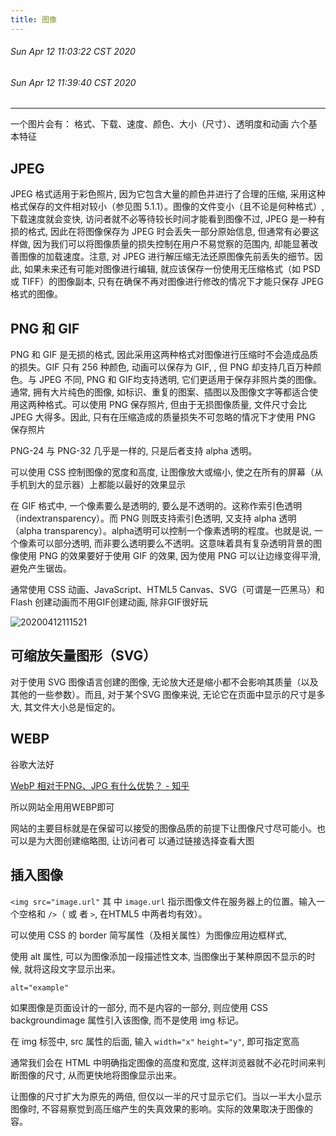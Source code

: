 ```yaml
---
title: 图像
---
```


###### Sun Apr 12 11:03:22 CST 2020
###### Sun Apr 12 11:39:40 CST 2020

***

一个图片会有： 格式、下载、速度、颜色、大小（尺寸）、透明度和动画 六个基本特征

## JPEG

JPEG 格式适用于彩色照片, 因为它包含大量的颜色并进行了合理的压缩, 采用这种格式保存的文件相对较小（参见图 5.1.1）。图像的文件变小（且不论是何种格式）, 下载速度就会变快, 访问者就不必等待较长时间才能看到图像不过, JPEG 是一种有损的格式, 因此在将图像保存为 JPEG 时会丢失一部分原始信息, 但通常有必要这样做, 因为我们可以将图像质量的损失控制在用户不易觉察的范围内, 却能显著改善图像的加载速度。注意, 对 JPEG 进行解压缩无法还原图像先前丢失的细节。因此, 如果未来还有可能对图像进行编辑, 就应该保存一份使用无压缩格式（如 PSD 或 TIFF）的图像副本, 只有在确保不再对图像进行修改的情况下才能只保存 JPEG 格式的图像。

## PNG 和 GIF

PNG 和 GIF 是无损的格式, 因此采用这两种格式对图像进行压缩时不会造成品质的损失。GIF 只有 256 种颜色, 动画可以保存为 GIF, , 但 PNG 却支持几百万种颜色。与 JPEG 不同, PNG 和 GIF均支持透明, 它们更适用于保存非照片类的图像。通常, 拥有大片纯色的图像, 如标识、重复的图案、插图以及图像文字等都适合使用这两种格式。可以使用 PNG 保存照片, 但由于无损图像质量, 文件尺寸会比 JPEG 大得多。因此, 只有在压缩造成的质量损失不可忽略的情况下才使用 PNG 保存照片


PNG-24 与 PNG-32 几乎是一样的, 只是后者支持 alpha 透明。

可以使用 CSS 控制图像的宽度和高度, 让图像放大或缩小, 使之在所有的屏幕（从手机到大的显示器）上都能以最好的效果显示

在 GIF 格式中, 一个像素要么是透明的, 要么是不透明的。这称作索引色透明（indextransparency）。而 PNG 则既支持索引色透明, 又支持 alpha 透明（alpha transparency）。alpha透明可以控制一个像素透明的程度。也就是说, 一个像素可以部分透明, 而非要么透明要么不透明。这意味着具有复杂透明背景的图像使用 PNG 的效果要好于使用 GIF 的效果, 因为使用 PNG 可以让边缘变得平滑, 避免产生锯齿。

通常使用 CSS 动画、JavaScript、HTML5 Canvas、SVG（可谓是一匹黑马）和Flash 创建动画而不用GIF创建动画, 除非GIF很好玩

![20200412111521](https://raw.githubusercontent.com/fengwei2002/Pictures_02/master/img/20200412111521.png)

## 可缩放矢量图形（SVG）

对于使用 SVG 图像语言创建的图像, 无论放大还是缩小都不会影响其质量（以及其他的一些参数）。而且, 对于某个SVG 图像来说, 无论它在页面中显示的尺寸是多大, 其文件大小总是恒定的。

## WEBP

谷歌大法好

[WebP 相对于PNG、JPG 有什么优势？ - 知乎](https://www.zhihu.com/question/27201061)

所以网站全用用WEBP即可

网站的主要目标就是在保留可以接受的图像品质的前提下让图像尺寸尽可能小。也可以是为大图创建缩略图, 让访问者可
以通过链接选择查看大图

## 插入图像

`<img src="image.url"` 其 中
`image.url` 指示图像文件在服务器上的位置。输入一个空格和 `/>`（ 或 者 `>`,  在HTML5 中两者均有效）。

可以使用 CSS 的 border 简写属性（及相关属性）为图像应用边框样式, 

使用 alt 属性, 可以为图像添加一段描述性文本, 当图像出于某种原因不显示的时候, 就将这段文字显示出来。

`alt="example"`

如果图像是页面设计的一部分, 而不是内容的一部分, 则应使用 CSS backgroundimage 属性引入该图像, 而不是使用 img 标记。

在 img 标签中, src 属性的后面, 输入 `width="x"` `height="y"`, 即可指定宽高

通常我们会在 HTML 中明确指定图像的高度和宽度, 这样浏览器就不必花时间来判断图像的尺寸, 从而更快地将图像显示出来。

让图像的尺寸扩大为原先的两倍, 但仅以一半的尺寸显示它们。当以一半大小显示图像时, 不容易察觉到高压缩产生的失真效果的影响。实际的效果取决于图像的容。

